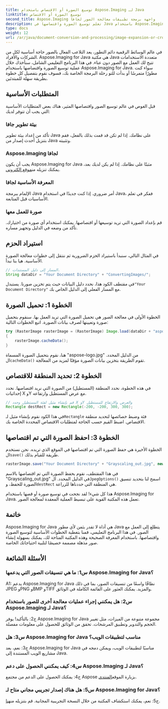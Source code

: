 ```yaml
---
title: توسيع الصورة أو الاقتصاص باستخدام Aspose.Imaging لـ Java
linktitle: توسيع الصورة أو الاقتصاص
second_title: Aspose.Imaging واجهة برمجة تطبيقات معالجة الصور لجافا
description: تعلم توسيع الصورة واقتصاصها في Java باستخدام Aspose.Imaging. برنامج تعليمي خطوة بخطوة للمطورين. تعزيز مهارات معالجة الصور الخاصة بك.
type: docs
weight: 12
url: /ar/java/document-conversion-and-processing/image-expansion-or-cropping/
---
```

في عالم الوسائط الرقمية دائم التطور، يعد التلاعب الفعال بالصور حاجة أساسية لكل من الشركات والأفراد. Aspose.Imaging for Java هي مكتبة Java متعددة الاستخدامات تتيح لك العمل مع الصور دون عناء. في هذا البرنامج التعليمي الشامل، سنأخذك خلال عملية توسيع الصورة واقتصاصها باستخدام Aspose.Imaging for Java. سواء كنت مطورًا متمرسًا أو بدأت للتو رحلة البرمجة الخاصة بك، فسوف نقوم بتفصيل كل خطوة بطريقة سهلة للمبتدئين.

## المتطلبات الأساسية

قبل الغوص في عالم توسيع الصور واقتصاصها المثير، هناك بعض المتطلبات الأساسية التي يجب أن تتوفر لديك:

### بيئة تطوير جافا

تأكد من إعداد بيئة تطوير Java على نظامك. إذا لم تكن قد قمت بذلك بالفعل، فقم بتنزيل أحدث إصدار من Java وتثبيته.

### Aspose.Imaging لجافا

 يجب أن يكون Aspose.Imaging for Java مثبتًا على نظامك. إذا لم يكن لديك بعد، يمكنك تنزيله من[موقع إلكتروني](https://releases.aspose.com/imaging/java/).

### المعرفة الأساسية لجافا

الإلمام ببرمجة Java أمر ضروري. إذا كنت جديدًا في استخدام Java، ففكر في تعلم الأساسيات قبل المتابعة.

### صورة للعمل معها

قم بإعداد الصورة التي تريد توسيعها أو اقتصاصها. يمكنك استخدام أي صورة من اختيارك. تأكد من وضعه في الدليل وتجهيز مساره.

## استيراد الحزم

في المثال التالي، سنبدأ باستيراد الحزم الضرورية ثم ننتقل إلى خطوات معالجة الصورة الأساسية. هيا بنا نبدأ.

```java
// المسار إلى دليل المستندات.
String dataDir = "Your Document Directory" + "ConvertingImages/";
```

 في مقتطف الكود هذا، نحدد دليل البيانات حيث يتم تخزين صورنا. يستبدل`"Your Document Directory"` مع المسار الفعلي إلى الدليل الخاص بك.

## الخطوة 1: تحميل الصورة

الخطوة الأولى في معالجة الصور هي تحميل الصورة التي تريد العمل بها. سنقوم بتحميل صورة وتعيينها لصرف بيانات الصورة. اتبع الخطوات التالية:

```java
try (RasterImage rasterImage = (RasterImage) Image.load(dataDir + "aspose-logo.jpg"))
{
    rasterImage.cacheData();
}
```

 هنا، نقوم بتحميل الصورة المسماة "aspose-logo.jpg" من الدليل المحدد. ال`cacheData()` تقوم الطريقة بتخزين بيانات الصورة مؤقتًا لمزيد من المعالجة.

## الخطوة 2: تحديد المنطقة للاقتصاص

في هذه الخطوة، نحدد المنطقة (المستطيل) من الصورة التي نريد اقتصاصها. نحدد إحداثيات X وY مع عرض المستطيل وارتفاعه.

```java
// قم بإنشاء مثيل لفئة المستطيل وحدد X وY والعرض والارتفاع للمستطيل
Rectangle destRect = new Rectangle(-200, -200, 300, 300);
```

 في هذا الكود نقوم بإنشاء مثيل لـ`Rectangle` فئة وضبط خصائصها لتحديد منطقة الاقتصاص. اضبط القيم حسب الحاجة لمتطلبات الاقتصاص المحددة الخاصة بك.

## الخطوة 3: احفظ الصورة التي تم اقتصاصها

 الخطوة الأخيرة هي حفظ الصورة التي تم اقتصاصها في الموقع الذي تريده. نحن نستخدم ال`save()` طريقة للقيام بذلك. 

```java
rasterImage.save("Your Document Directory" + "Grayscaling_out.jpg", new JpegOptions(), destRect);
```

في هذا المقتطف، نقوم بحفظ الصورة التي تم اقتصاصها بالاسم "Grayscaling_out.jpg" في الدليل المحدد. ال`JpegOptions()` اسمح لنا بتحديد تنسيق الصورة للحفظ، و`destRect` هي المنطقة التي حددناها للزراعة.

هذا كل شيء! لقد نجحت في توسيع صورة أو قصها باستخدام Aspose.Imaging for Java. تعمل هذه المكتبة القوية على تبسيط العملية المعقدة لمعالجة الصور.

## خاتمة

Aspose.Imaging for Java هي أداة لا تقدر بثمن لأي مطور Java يتطلع إلى العمل مع الصور. في هذا البرنامج التعليمي، قمنا بتغطية الخطوات الأساسية لتوسيع الصورة واقتصاصها. باستخدام المعرفة الصحيحة وهذه المكتبة المتاحة لك، يمكنك بسهولة إنشاء صور مذهلة مصممة خصيصًا لتلبية احتياجاتك الخاصة.

## الأسئلة الشائعة

### س1: ما هي تنسيقات الصور التي يدعمها Aspose.Imaging for Java؟
   
A1: يدعم Aspose.Imaging for Java نطاقًا واسعًا من تنسيقات الصور، بما في ذلك JPEG وPNG وBMP وTIFF والمزيد. يمكنك العثور على القائمة الكاملة في الوثائق.

### س2: هل يمكنني إجراء عمليات معالجة أخرى للصور باستخدام Aspose.Imaging لـ Java؟

ج2: بالتأكيد! يوفر Aspose.Imaging for Java مجموعة متنوعة من الميزات، مثل تغيير الحجم والتدوير وتطبيق المرشحات. تحقق من الوثائق للحصول على معلومات مفصلة.

### س3: هل Aspose.Imaging for Java مناسب لتطبيقات الويب؟

ج3: نعم، يعد Aspose.Imaging for Java مناسبًا لتطبيقات الويب، ويمكن دمجه في مشاريع الويب المستندة إلى Java.

### س4: كيف يمكنني الحصول على دعم Aspose.Imaging لـ Java؟

 ج4: يمكنك الحصول على الدعم من مجتمع Aspose بزيارة الموقع[المنتدى](https://forum.aspose.com/).

### س5: هل هناك إصدار تجريبي مجاني متاح لـ Aspose.Imaging for Java؟

 ج5: نعم، يمكنك استكشاف المكتبة من خلال النسخة التجريبية المجانية. قم بتنزيله من[هنا](https://releases.aspose.com/).